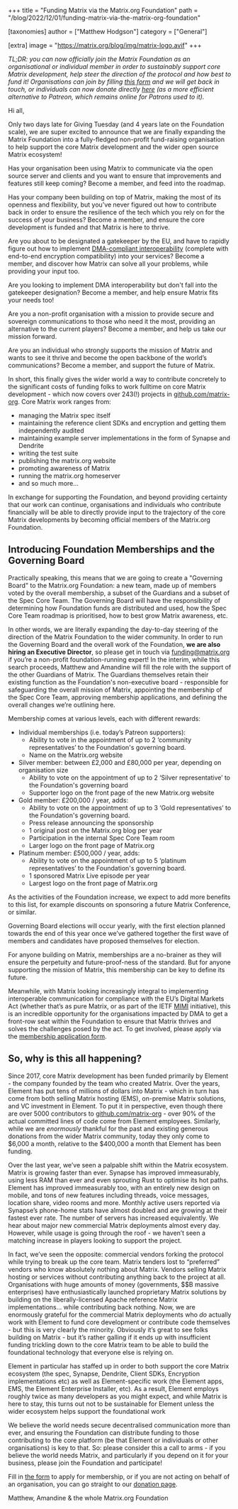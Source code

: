 +++
title = "Funding Matrix via the Matrix.org Foundation"
path = "/blog/2022/12/01/funding-matrix-via-the-matrix-org-foundation"

[taxonomies]
author = ["Matthew Hodgson"]
category = ["General"]

[extra]
image = "https://matrix.org/blog/img/matrix-logo.avif"
+++

*TL;DR: you can now officially join the Matrix Foundation as an organisational
or individual member in order to sustainably support core Matrix development,
help steer the direction of the protocol and how best to fund it! Organisations
can join by filling [this form](https://forms.gle/Yy345QkB5pifJJNy6) and we will get back in touch, or individuals can
now donate directly [here](https://donorbox.org/keep-matrix-exciting) (as a more efficient alternative to Patreon, which
remains online for Patrons used to it).*

Hi all,

Only two days late for Giving Tuesday (and 4 years late on the Foundation
scale), we are super excited to announce that we are finally expanding the
Matrix Foundation into a fully-fledged non-profit fund-raising organisation to
help support the core Matrix development and the wider open source Matrix
ecosystem!

Has your organisation been using Matrix to communicate via the open source
server and clients and you want to ensure that improvements and features still
keep coming? Become a member, and feed into the roadmap.

Has your company been building on top of Matrix, making the most of its openness
and flexibility, but you’ve never figured out how to contribute back in order
to ensure the resilience of the tech which you rely on for the success of your
business? Become a member, and ensure the core development is funded and that
Matrix is here to thrive.

Are you about to be designated a gatekeeper by the EU, and have to rapidly figure out how to implement [DMA-compliant interoperability](https://matrix.org/blog/2022/03/29/how-do-you-implement-interoperability-in-a-dma-world) (complete with end-to-end encryption compatibility) into your services? Become a member, and discover how Matrix can solve all your problems, while providing your input too. 

Are you looking to implement DMA interoperability but don't fall into the gatekeeper designation? Become a member, and help ensure Matrix fits your needs too!

Are you a non-profit organisation with a mission to provide secure and sovereign communications to those who need it the most, providing an alternative to the current players? Become a member, and help us take our mission forward.

Are you an individual who strongly supports the mission of Matrix and wants to see it thrive and become the open backbone of the world’s communications? Become a member, and support the future of Matrix. 

In short, this finally gives the wider world a way to contribute concretely to the significant costs of funding folks to work fulltime on core Matrix development - which now covers over 243(!) projects in [github.com/matrix-org](https://github.com/matrix-org). Core Matrix work ranges from: 

- managing the Matrix spec itself 
- maintaining the reference client SDKs and encryption and getting them independently audited
- maintaining example server implementations in the form of Synapse and Dendrite
- writing the test suite
- publishing the matrix.org website
- promoting awareness of Matrix
- running the matrix.org homeserver
- and so much more... 

In exchange for supporting the Foundation, and beyond providing certainty that our work can continue, organisations and individuals who contribute financially will be able to directly provide input to the trajectory of the core Matrix developments by becoming official members of the Matrix.org Foundation.

## Introducing Foundation Memberships and the Governing Board

Practically speaking, this means that we are going to create a "Governing Board" to the Matrix.org Foundation: a new team, made up of members voted by the overall membership, a subset of the Guardians and a subset of the Spec Core Team. The Governing Board will have the responsibility of determining how Foundation funds are distributed and used, how the Spec Core Team roadmap is prioritised, how to best grow Matrix awareness, etc.

In other words, we are literally expanding the day-to-day steering of the direction of the Matrix Foundation to the wider community. In order to run the Governing Board and the overall work of the Foundation, **we are also hiring an Executive Director**, so please get in touch via [funding@matrix.org](mailto:funding@matrix.org) if you’re a non-profit foundation-running expert! In the interim, while this search proceeds, Matthew and Amandine will fill the role with the support of the other Guardians of Matrix. The Guardians themselves retain their existing function as the Foundation's non-executive board - responsible for safeguarding the overall mission of Matrix, appointing the membership of the Spec Core Team, approving membership applications, and defining the overall changes we’re outlining here.

Membership comes at various levels, each with different rewards:

- Individual memberships (i.e. today’s Patreon supporters):
  - Ability to vote in the appointment of up to 2 ‘community representatives’ to the Foundation's governing board.
  - Name on the Matrix.org website
- Silver member: between £2,000 and £80,000 per year, depending on organisation size
  - Ability to vote on the appointment of up to 2 ‘Silver representative’ to the Foundation's governing board
  - Supporter logo on the front page of the new Matrix.org website
- Gold member: £200,000 / year, adds:
  - Ability to vote on the appointment of up to 3 ‘Gold representatives’ to the Foundation's governing board.
  - Press release announcing the sponsorship
  - 1 original post on the Matrix.org blog per year
  - Participation in the internal Spec Core Team room
  - Larger logo on the front page of Matrix.org
- Platinum member: £500,000 / year, adds:
  - Ability to vote on the appointment of up to 5 ‘platinum representatives’ to the Foundation's governing board.
  - 1 sponsored Matrix Live episode per year
  - Largest logo on the front page of Matrix.org

As the activities of the Foundation increase, we expect to add more benefits to this list, for example discounts on sponsoring a future Matrix Conference, or similar.

Governing Board elections will occur yearly, with the first election planned towards the end of this year once we’ve gathered together the first wave of members and candidates have proposed themselves for election.

For anyone building on Matrix, memberships are a no-brainer as they will ensure the perpetuity and future-proof-ness of the standard. But for anyone supporting the mission of Matrix, this membership can be key to define its future. 

Meanwhile, with Matrix looking increasingly integral to implementing interoperable communication for compliance with the EU’s Digital Markets Act (whether that’s as pure Matrix, or as part of the IETF [MIMI](https://datatracker.ietf.org/doc/draft-ralston-mimi-matrix-transport/) initiative), this is an incredible opportunity for the organisations impacted by DMA to get a front-row seat within the Foundation to ensure that Matrix thrives and solves the challenges posed by the act. To get involved, please apply via the [membership application form](https://forms.gle/Yy345QkB5pifJJNy6).

## So, why is this all happening?

Since 2017, core Matrix development has been funded primarily by Element - the company founded by the team who created Matrix. Over the years, Element has put tens of millions of dollars into Matrix - which in turn has come from both selling Matrix hosting (EMS), on-premise Matrix solutions, and VC investment in Element. To put it in perspective, even though there are over 5000 contributors to [github.com/matrix-org](https://github.com/matrix-org) - over 90% of the actual committed lines of code come from Element employees. Similarly, while we are *enormously* thankful for the past and existing generous donations from the wider Matrix community, today they only come to $6,000 a month, relative to the $400,000 a month that Element has been funding.

Over the last year, we’ve seen a palpable shift within the Matrix ecosystem. Matrix is growing faster than ever. Synapse has improved immeasurably, using less RAM than ever and even sprouting Rust to optimise its hot paths. Element has improved immeasurably too, with an entirely new design on mobile, and tons of new features including threads, voice messages, location share, video rooms and more. Monthly active users reported via Synapse’s phone-home stats have almost doubled and are growing at their fastest ever rate. The number of servers has increased equivalently. We hear about major new commercial Matrix deployments almost every day. However, while usage is going through the roof - we haven’t seen a matching increase in players looking to support the project.

In fact, we’ve seen the opposite: commercial vendors forking the protocol while trying to break up the core team. Matrix tenders lost to “preferred” vendors who know absolutely nothing about Matrix. Vendors selling Matrix hosting or services without contributing anything back to the project at all. Organisations with huge amounts of money (governments, $$B massive enterprises) have enthusiastically launched proprietary Matrix solutions by building on the liberally-licensed Apache reference Matrix implementations… while contributing back nothing. Now, we are enormously grateful for the commercial Matrix deployments who *do* actually work with Element to fund core development or contribute code themselves - but this is very clearly the minority. Obviously it’s great to see folks building on Matrix - but it’s rather galling if it ends up with insufficient funding trickling down to the core Matrix team to be able to build the foundational technology that everyone else is relying on.

Element in particular has staffed up in order to both support the core Matrix ecosystem (the spec, Synapse, Dendrite, Client SDKs, Encryption implementations etc) as well as Element-specific work (the Element apps, EMS, the Element Enterprise Installer, etc). As a result, Element employs roughly twice as many developers as you might expect, and while Matrix is here to stay, this turns out not to be sustainable for Element unless the wider ecosystem helps support the foundational work

We believe the world needs secure decentralised communication more than ever, and ensuring the Foundation can distribute funding to those contributing to the core platform (be that Element or individuals or other organisations) is key to that. So: please consider this a call to arms - if you believe the world needs Matrix, and particularly if you depend on it for your business, please join the Foundation and participate!

Fill in [the form](https://forms.gle/Yy345QkB5pifJJNy6) to apply for membership, or if you are not acting on behalf of an organisation, you can go straight to our [donation page](https://donorbox.org/keep-matrix-exciting).

Matthew, Amandine & the whole Matrix.org Foundation

